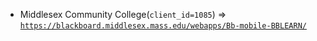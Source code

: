  - Middlesex Community College(`client_id=1085`) => [`https://blackboard.middlesex.mass.edu/webapps/Bb-mobile-BBLEARN/`](https://blackboard.middlesex.mass.edu/webapps/Bb-mobile-BBLEARN/)
